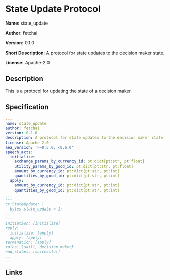 # State Update Protocol

**Name:** state_update

**Author**: fetchai

**Version**: 0.1.0

**Short Description**: A protocol for state updates to the decision maker state.

**License**: Apache-2.0

## Description

This is a protocol for updating the state of a decision maker.

## Specification

```yaml
---
name: state_update
author: fetchai
version: 0.1.0
description: A protocol for state updates to the decision maker state.
license: Apache-2.0
aea_version: '>=0.5.0, <0.6.0'
speech_acts:
  initialize:
    exchange_params_by_currency_id: pt:dict[pt:str, pt:float]
    utility_params_by_good_id: pt:dict[pt:str, pt:float]
    amount_by_currency_id: pt:dict[pt:str, pt:int]
    quantities_by_good_id: pt:dict[pt:str, pt:int]
  apply:
    amount_by_currency_id: pt:dict[pt:str, pt:int]
    quantities_by_good_id: pt:dict[pt:str, pt:int]
...
---
ct:StateUpdate: |
  bytes state_update = 1;
...
---
initiation: [initialize]
reply:
  initialize: [apply]
  apply: [apply]
termination: [apply]
roles: {skill, decision_maker}
end_states: [successful]
...
```

## Links
